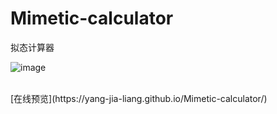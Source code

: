 # Mimetic-calculator
拟态计算器

![image](https://user-images.githubusercontent.com/60655516/145707335-e07094da-9c7e-4a5a-af9d-124dd8f63d92.png)

<br/>
[在线预览](https://yang-jia-liang.github.io/Mimetic-calculator/)
